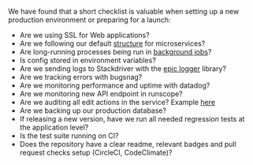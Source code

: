 We have found that a short checklist is valuable when setting up a new production environment or preparing for a launch:

- Are we using SSL for Web applications?
- Are we following our default [structure](https://docs.google.com/document/d/1HJnk8cqvblyW6NOGN6xkSsWVvtMmYBrumfXN145ZTL4/edit#heading=h.gdbmzxpjdr5r) for microservices?
- Are long-running processes being run in [background jobs](https://docs.google.com/document/d/1HJnk8cqvblyW6NOGN6xkSsWVvtMmYBrumfXN145ZTL4/edit#heading=h.kr4s147l12xl)?
- Is config stored in environment variables?
- Are we sending logs to Stackdriver with the [epic logger](https://www.npmjs.com/package/@andela/logger) library?
- Are we tracking errors with bugsnag?
- Are we monitoring performance and uptime with datadog?
- Are we monitoring new API endpoint in runscope?
- Are we auditing all edit actions in the service? Example [here](https://docs.google.com/document/d/1HJnk8cqvblyW6NOGN6xkSsWVvtMmYBrumfXN145ZTL4/edit#heading=h.qwit764xu5h)
- Are we backing up our production database?
- If releasing a new version, have we run all needed regression tests at the application level?
- Is the test suite running on CI?
- Does the repository have a clear readme, relevant badges and pull request checks setup (CircleCI, CodeClimate)?
